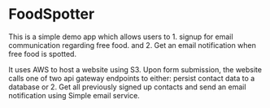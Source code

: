# FoodSpotter
This is a simple demo app which allows users to 1. signup for email communication regarding free food. and 2. Get an email notification when free food is spotted. 

It uses AWS to host a website using S3. Upon form submission, the website calls one of two api gateway endpoints to either: persist contact data to a database or 2. Get all previously signed up contacts and send an email notification using Simple email service. 
